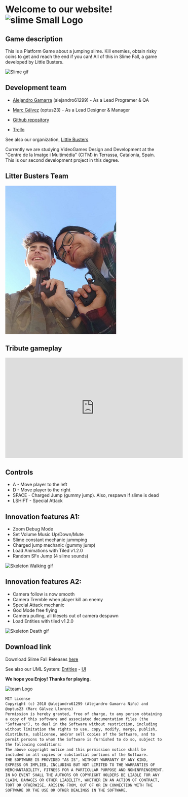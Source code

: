 ﻿# Welcome to our website! ![slime Small Logo](https://raw.githubusercontent.com/LITTLE-BUSTERS-STUDIO/SlimeFall/master/docs/Slime%20Fall%20Logo2.png)


## Game description
This is a Platform Game about a jumping slime. Kill enemies, obtain risky coins to get and reach the end if you can! All of this in Slime Fall, a game developed by Little Busters.


![Slime gif](https://media.giphy.com/media/ZNKTOhKsCtidMGtzQG/giphy.gif)


## Development team
* [Alejandro Gamarra](https://github.com/alejandro61299) 
 (alejandro61299) - As a Lead Programer & QA
 
* [Marc Gálvez]( https://github.com/optus23) (optus23) - As a Lead Designer & Manager

* [Github repository]( https://github.com/LITTLE-BUSTERS-STUDIO/FallSlime)

* [Trello]( https://trello.com/b/ZRKRIdPU/little-busters)

See also our organization, [Little Busters](https://github.com/LITTLE-BUSTERS-STUDIO)

Currently we are studying VideoGames Design and Development at the "Centre de la Imatge i Multimèdia" (CITM) in Terrassa, Catalonia, Spain. This is our second development project in this degree.

## Litter Busters Team
![team photo](Japan2018.jpeg)


## Tribute gameplay

<iframe width="560" height="315" src="https://www.youtube.com/embed/5DJ6QL3aveo" frameborder="0" allow="autoplay; encrypted-media" allowfullscreen></iframe>

## Controls
* A - Move player to the left
* D - Move player to the right
* SPACE - Charged Jump (gummy jump). Also, respawn if slime is dead
* LSHIFT - Special Attack


## Innovation features A1:

* Zoom Debug Mode
* Set Volume Music Up/Down/Mute
* Slime constant mechanic jummping
* Charged jump mechanic (gummy jump)
* Load Animations with Tiled v1.2.0
* Random SFx Jump (4 slime sounds)

![Skeleton Walking gif](https://media.giphy.com/media/3XCqoGPMbbnfDMXVaH/giphy.gif)

## Innovation features A2:

* Camera follow is now smooth
* Camera Tremble when player kill an enemy
* Special Attack mechanic
* God Mode free flying
* Camera pulling, all tilesets out of camera despawn
* Load Entities with tiled v1.2.0

![Skeleton Death gif](https://media.giphy.com/media/3tKcEoLd4V0dBpB8jb/giphy.gif)

## Download link

Download Slime Fall Releases [here](https://github.com/LITTLE-BUSTERS-STUDIO/SlimeFall/releases)

See also our UML System:  [Entities](https://github.com/LITTLE-BUSTERS-STUDIO/SlimeFall/blob/master/docs/UML%20Entity.pdf) -  [UI](https://github.com/LITTLE-BUSTERS-STUDIO/SlimeFall/blob/master/docs/UML%20UI.pdf)

**We hope you Enjoy! Thanks for playing.**

![team Logo](https://raw.githubusercontent.com/LITTLE-BUSTERS-STUDIO/SlimeFall/master/docs/Slime%20Fall%20Logo.png)


~~~~~~~~~~~~~~~
MIT License
Copyright (c) 2018 @alejandro61299 (Alejandro Gamarra Niño) and @optus23 (Marc Gálvez Llorens)
Permission is hereby granted, free of charge, to any person obtaining a copy of this software and associated documentation files (the "Software"), to deal in the Software without restriction, including without limitation the rights to use, copy, modify, merge, publish, distribute, sublicense, and/or sell copies of the Software, and to permit persons to whom the Software is furnished to do so, subject to the following conditions:
The above copyright notice and this permission notice shall be included in all copies or substantial portions of the Software.
THE SOFTWARE IS PROVIDED "AS IS", WITHOUT WARRANTY OF ANY KIND, EXPRESS OR IMPLIED, INCLUDING BUT NOT LIMITED TO THE WARRANTIES OF MERCHANTABILITY, FITNESS FOR A PARTICULAR PURPOSE AND NONINFRINGEMENT. IN NO EVENT SHALL THE AUTHORS OR COPYRIGHT HOLDERS BE LIABLE FOR ANY CLAIM, DAMAGES OR OTHER LIABILITY, WHETHER IN AN ACTION OF CONTRACT, TORT OR OTHERWISE, ARISING FROM, OUT OF OR IN CONNECTION WITH THE SOFTWARE OR THE USE OR OTHER DEALINGS IN THE SOFTWARE.
~~~~~~~~~~~~~~~



